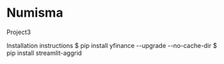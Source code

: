 # Numisma
Project3


Installation instructions
$ pip install yfinance --upgrade --no-cache-dir
$ pip install streamlit-aggrid